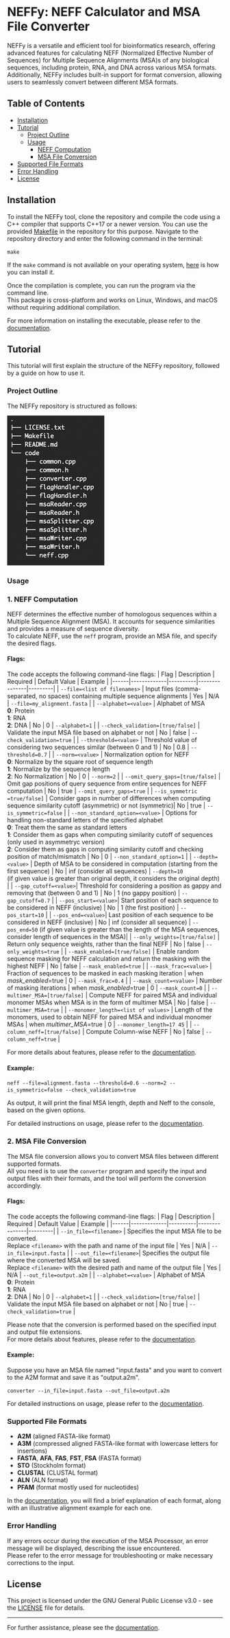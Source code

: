 # NEFFy: NEFF Calculator and MSA File Converter
NEFFy is a versatile and efficient tool for bioinformatics research, offering advanced features for calculating NEFF (Normalized Effective Number of Sequences) for Multiple Sequence Alignments (MSA)s of any biological sequences, including protein, RNA, and DNA across various MSA formats. <br>
Additionally, NEFFy includes built-in support for format conversion, allowing users to seamlessly convert between different MSA formats.

## Table of Contents
- [Installation](#installation)
- [Tutorial](#tutorial)
  - [Project Outline](#project-outline)
  - [Usage](#usage)
    - [NEFF Computation](#1-neff-computation)
    - [MSA File Conversion](#2-msa-file-conversion)
- [Supported File Formats](#supported-file-formats)
- [Error Handling](#error-handling)
- [License](#license)

## Installation
To install the NEFFy tool, clone the repository and compile the code using a C++ compiler that supports C++17 or a newer version. You can use the provided [Makefile](Makefile) in the repository for this purpose. Navigate to the repository directory and enter the following command in the terminal:


```
make
```
If the `make` command is not available on your operating system, [here](https://maryam-haghani.github.io/NEFFy/help.html#make_installation) is how you can install it.

Once the compilation is complete, you can run the program via the command line. <br/>
This package is cross-platform and works on Linux, Windows, and macOS without requiring additional compilation. <br>

For more information on installing the executable, please refer to the [documentation](https://maryam-haghani.github.io/NEFFy/installation_guide.html#executable_install).

## Tutorial
This tutorial will first explain the structure of the NEFFy repository, followed by a guide on how to use it.

### Project Outline
The NEFFy repository is structured as follows:

![outline](docs/figs/outline.png)


### Usage
### 1. NEFF Computation

NEFF determines the effective number of homologous sequences within a Multiple Sequence Alignment (MSA). It accounts for sequence similarities and provides a measure of sequence diversity. <br/>
To calculate NEFF, use the `neff` program, provide an MSA file, and specify the desired flags.

#### Flags:
The code accepts the following command-line flags:
| Flag | Description | Required | Default Value | Example	| 
|------|-------------|----------|---------------|---------|
| `--file=<list of filenames>` | Input files (comma-separated, no spaces) containing multiple sequence alignments | Yes | N/A | `--file=my_alignment.fasta` |
| `--alphabet=<value>` | Alphabet of MSA <br /> __0__: Protein <br /> __1__: RNA <br /> __2__: DNA | No | 0 | `--alphabet=1` |
| `--check_validation=[true/false]` | Validate the input MSA file based on alphabet or not | No | false | `--check_validation=true` |
| `--threshold=<value>`	| Threshold value of considering two sequences similar (between 0 and 1) | No | 0.8 | `--threshold=0.7` |
| `--norm=<value>` | Normalization option for NEFF <br /> __0__: Normalize by the square root of sequence length <br /> __1__: Normalize by the sequence length <br /> __2__: No Normalization | No | 0 | `--norm=2` |
| `--omit_query_gaps=[true/false]` | Omit gap positions of query sequence from entire sequences for NEFF computation | No | true | `--omit_query_gaps=true`	|
| `--is_symmetric =true/false]` | Consider gaps in number of differences when computing sequence similarity cutoff (asymmetric) or not (symmetric)| No | true | `--is_symmetric=false`	|
| `--non_standard_option=<value>` | Options for handling non-standard letters of the specified alphabet <br /> __0__: Treat them the same as standard letters <br /> __1__: Consider them as gaps when computing similarity cutoff of sequences (only used in asymmetryc version) <br /> __2__: Consider them as gaps in computing similarity cutoff and checking position of match/mismatch | No | 0 | `--non_standard_option=1` |
| `--depth=<value>` | Depth of MSA to be considered in computation (starting from the first sequence) | No | inf (consider all sequences) | `--depth=10` <br />(if given value is greater than original depth, it considers the original depth) |
| `--gap_cutoff=<value>`| Threshold for considering a position as gappy and removing that (between 0 and 1) | No | 1 (no gappy position) | `--gap_cutoff=0.7` |
| `--pos_start=<value>`| Start position of each sequence to be considered in NEFF (inclusive) | No | 1 (the first position) | `--pos_start=10` |
| `--pos_end=<value>`| Last position of each sequence to be considered in NEFF (inclusive) | No | inf (consider all sequence) | `--pos_end=50` (if given value is greater than the length of the MSA sequences, consider length of sequences in the MSA)|
| `--only_weights=[true/false]` | Return only sequence weights, rather than the final NEFF | No | false | `--only_weights=true`    |
| `--mask_enabled=[true/false]` | Enable random sequence masking for NEFF calculation and return the masking with the highest NEFF | No | false | `--mask_enabled=true`    |
| `--mask_frac=<value>` | Fraction of sequences to be masked in each masking iteration | when _mask_enabled_=true | 0 | `--mask_frac=0.4`    |
| `--mask_count=<value>` | Number of masking iterations | when _mask_enabled_=true | 0 | `--mask_count=0`    |
| `--multimer_MSA=[true/false]` | Compute NEFF for paired MSA and individual monomer MSAs when MSA is in the form of multimer MSA | No | false | `--multimer_MSA=true`    |
| `--monomer_length=<list of values>` | Length of the monomers, used to obtain NEFF for paired MSA and individual monomer MSAs | when _multimer_MSA_=true | 0 | `--monomer_length=17 45`    |
| `--column_neff=[true/false]` | Compute Column-wise NEFF | No | false | `--column_neff=true`    |

For more details about features, please refer to the [documentation](https://maryam-haghani.github.io/NEFFy/index.html#overview_neff_computation).

#### Example:
    neff --file=alignment.fasta --threshold=0.6 --norm=2 --is_symmetric=false --check_validation=true
  As output, it will print the final MSA length, depth and Neff to the console, based on the given options.

For detailed instructions on usage, please refer to the [documentation](https://maryam-haghani.github.io/NEFFy/usage_guide.html#neff_computation).

### 2. MSA File Conversion
The MSA file conversion allows you to convert MSA files between different supported formats. <br/>
All you need is to use the `converter` program and specify the input and output files with their formats, and the tool will perform the conversion accordingly.

#### Flags:
The code accepts the following command-line flags:
| Flag | Description | Required | Default Value | Example	| 
|------|-------------|----------|---------------|---------|
| `--in_file=<filename>` | Specifies the input MSA file to be converted.<br /> Replace `<filename>` with the path and name of the input file | Yes | N/A | `--in_file=input.fasta` |
| `--out_file=<filename>`| Specifies the output file where the converted MSA will be saved.<br /> Replace `<filename>` with the desired path and name of the output file | Yes | N/A | `--out_file=output.a2m` |
| `--alphabet=<value>` | Alphabet of MSA <br /> __0__: Protein <br /> __1__: RNA <br /> __2__: DNA | No | 0 | `--alphabet=1` |
| `--check_validation=[true/false]` | Validate the input MSA file based on alphabet or not | No | true | `--check_validation=true` |

Please note that the conversion is performed based on the specified input and output file extensions. <br>
For more details about features, please refer to the [documentation](https://maryam-haghani.github.io/NEFFy/index.html#overview_converter).

#### Example:
Suppose you have an MSA file named "input.fasta" and you want to convert to the A2M format and save it as "output.a2m".

    converter --in_file=input.fasta --out_file=output.a2m
    
For detailed instructions on usage, please refer to the [documentation](https://maryam-haghani.github.io/NEFFy/usage_guide.html#converter).

### Supported File Formats
- __A2M__ (aligned FASTA-like format)
- __A3M__ (compressed aligned FASTA-like format with lowercase letters for insertions)
- __FASTA__, __AFA__, __FAS__, __FST__, __FSA__ (FASTA format)
- __STO__ (Stockholm format)
- __CLUSTAL__ (CLUSTAL format)
- __ALN__ (ALN format)
- __PFAM__ (format mostly used for nucleotides)

In the [documentation](https://maryam-haghani.github.io/NEFFy/msa_formats.html), you will find a brief explanation of each format, along with an illustrative alignment example for each one.

### Error Handling
If any errors occur during the execution of the MSA Processor, an error message will be displayed, describing the issue encountered. <br/>
Please refer to the error message for troubleshooting or make necessary corrections to the input.

## License
This project is licensed under the GNU General Public License v3.0 - see the [LICENSE](LICENSE.txt) file for details.

----------------
For further assistance, please see the [documentation](https://maryam-haghani.github.io/NEFFy/).
